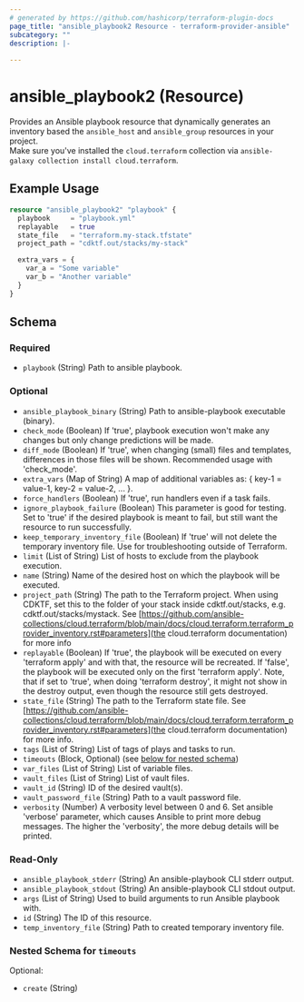 ```yaml
---
# generated by https://github.com/hashicorp/terraform-plugin-docs
page_title: "ansible_playbook2 Resource - terraform-provider-ansible"
subcategory: ""
description: |-
  
---
```


# ansible_playbook2 (Resource)

Provides an Ansible playbook resource that dynamically generates an inventory based the `ansible_host` and `ansible_group` resources in your project.  
Make sure you've installed the `cloud.terraform` collection via `ansible-galaxy collection install cloud.terraform`.

## Example Usage
```terraform
resource "ansible_playbook2" "playbook" {
  playbook     = "playbook.yml"
  replayable   = true
  state_file   = "terraform.my-stack.tfstate"
  project_path = "cdktf.out/stacks/my-stack"

  extra_vars = {
    var_a = "Some variable"
    var_b = "Another variable"
  }
}
```

<!-- schema generated by tfplugindocs -->
## Schema

### Required

- `playbook` (String) Path to ansible playbook.

### Optional

- `ansible_playbook_binary` (String) Path to ansible-playbook executable (binary).
- `check_mode` (Boolean) If 'true', playbook execution won't make any changes but only change predictions will be made.
- `diff_mode` (Boolean) If 'true', when changing (small) files and templates, differences in those files will be shown. Recommended usage with 'check_mode'.
- `extra_vars` (Map of String) A map of additional variables as: { key-1 = value-1, key-2 = value-2, ... }.
- `force_handlers` (Boolean) If 'true', run handlers even if a task fails.
- `ignore_playbook_failure` (Boolean) This parameter is good for testing. Set to 'true' if the desired playbook is meant to fail, but still want the resource to run successfully.
- `keep_temporary_inventory_file` (Boolean) If 'true' will not delete the temporary inventory file. Use for troubleshooting outside of Terraform.
- `limit` (List of String) List of hosts to exclude from the playbook execution.
- `name` (String) Name of the desired host on which the playbook will be executed.
- `project_path` (String) The path to the Terraform project. When using CDKTF, set this to the folder of your stack inside cdktf.out/stacks, e.g. cdktf.out/stacks/mystack. See [https://github.com/ansible-collections/cloud.terraform/blob/main/docs/cloud.terraform.terraform_provider_inventory.rst#parameters](the cloud.terraform documentation) for more info
- `replayable` (Boolean) If 'true', the playbook will be executed on every 'terraform apply' and with that, the resource will be recreated. If 'false', the playbook will be executed only on the first 'terraform apply'. Note, that if set to 'true', when doing 'terraform destroy', it might not show in the destroy output, even though the resource still gets destroyed.
- `state_file` (String) The path to the Terraform state file. See [https://github.com/ansible-collections/cloud.terraform/blob/main/docs/cloud.terraform.terraform_provider_inventory.rst#parameters](the cloud.terraform documentation) for more info.
- `tags` (List of String) List of tags of plays and tasks to run.
- `timeouts` (Block, Optional) (see [below for nested schema](#nestedblock--timeouts))
- `var_files` (List of String) List of variable files.
- `vault_files` (List of String) List of vault files.
- `vault_id` (String) ID of the desired vault(s).
- `vault_password_file` (String) Path to a vault password file.
- `verbosity` (Number) A verbosity level between 0 and 6. Set ansible 'verbose' parameter, which causes Ansible to print more debug messages. The higher the 'verbosity', the more debug details will be printed.

### Read-Only

- `ansible_playbook_stderr` (String) An ansible-playbook CLI stderr output.
- `ansible_playbook_stdout` (String) An ansible-playbook CLI stdout output.
- `args` (List of String) Used to build arguments to run Ansible playbook with.
- `id` (String) The ID of this resource.
- `temp_inventory_file` (String) Path to created temporary inventory file.

<a id="nestedblock--timeouts"></a>
### Nested Schema for `timeouts`

Optional:

- `create` (String)



